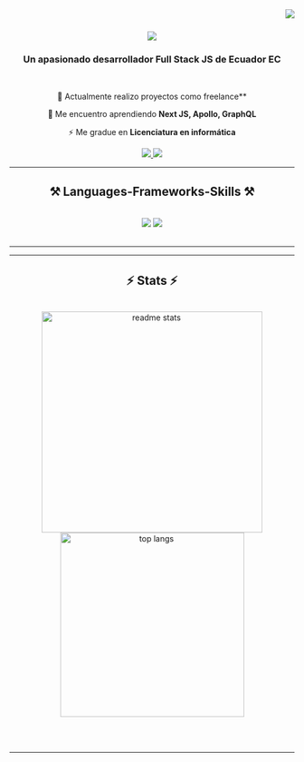 <img align="right" src="https://visitor-badge.laobi.icu/badge?page_id=salesp07.salesp07" />

<h1 align="center">
    <img src="https://readme-typing-svg.herokuapp.com/?font=Righteous&size=35&center=true&vCenter=true&width=500&height=70&duration=4000&lines=Hola+bienvenido!+👋;+Soy+Andrés+Vizuete!;" />
</h1>

<h3 align="center">Un apasionado desarrollador Full Stack JS de Ecuador EC</h3>

<br/>

<div align="center">
 
 🔭 Actualmente realizo proyectos como freelance**
 
 🌱 Me encuentro aprendiendo **Next JS, Apollo, GraphQL**

⚡ Me gradue en **Licenciatura en informática**

 </div>
 
<div align="center"> 
  <a href="mailto:andresv0807@gmail.com">
    <img src="https://img.shields.io/badge/Gmail-333333?style=for-the-badge&logo=gmail&logoColor=red" />
  </a>
  <a href="https://linkedin.com/in/juan-andrés-vizuete-578b4b23a" target="_blank">
    <img src="https://img.shields.io/badge/LinkedIn-0077B5?style=for-the-badge&logo=linkedin&logoColor=white" target="_blank" />
  </a>
  <!-- <a href="https://salesp07.github.io" target="_blank">
     <img src="https://img.shields.io/badge/Portfolio-FF5722?style=for-the-badge&logo=todoist&logoColor=white" target="_blank" /> 
  </a> -->
</div>

 <hr/>
 
<h2 align="center">⚒️ Languages-Frameworks-Skills ⚒️</h2>
<br/>
<div align="center">
    <img src="https://skillicons.dev/icons?i=react,html,css,vscode,github,figma,tailwind,git" />
    <img src="https://skillicons.dev/icons?i=nodejs,javascript,typescript,express,mongodb,mysql," /><br>
</div>

<br/>
<hr/>
<hr/>

<h2 align="center">⚡ Stats ⚡</h2>
<br>
<div align=center>

  <img width=390 src="https://github-readme-stats-salesp07.vercel.app/api?username=AndresVzt16&count_private=true&show_icons=true&theme=react&rank_icon=github&border_radius=10" alt="readme stats" />
  <br/>
  <img width=325 align="center" src="https://github-readme-stats-salesp07.vercel.app/api/top-langs/?username=AndresVzt16&hide=HTML&langs_count=8&layout=compact&theme=react&border_radius=10&size_weight=0.5&count_weight=0.5&exclude_repo=github-readme-stats" alt="top langs" />
</div>

<br/><br/>

<hr/>


